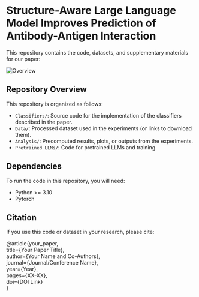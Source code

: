 # Structure-Aware Large Language Model Improves Prediction of Antibody-Antigen Interaction 

This repository contains the code, datasets, and supplementary materials for our paper:  
<!-- **"[Paper Title]"**  
[Author Names]  

Published in [Conference/Journal Name, Year].   -->

<!-- ## Abstract  
[Include a brief summary of your paper's objectives, methods, and key findings.]   -->

![Overview](overview.png)

## Repository Overview  

This repository is organized as follows:  

- `Classifiers/`: Source code for the implementation of the classifiers described in the paper.  
- `Data/`:  Processed dataset used in the experiments (or links to download them).  
- `Analysis/`: Precomputed results, plots, or outputs from the experiments.  
- `Pretrained LLMs/`: Code for pretrained LLMs and training.   


## Dependencies  

To run the code in this repository, you will need:  
- Python >= 3.10  
- Pytorch 


## Citation 

If you use this code or dataset in your research, please cite:

@article{your_paper,  
  title={Your Paper Title},  
  author={Your Name and Co-Authors},  
  journal={Journal/Conference Name},  
  year={Year},  
  pages={XX-XX},  
  doi={DOI Link}  
}  


